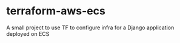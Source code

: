 # terraform-aws-ecs
A small project to use TF to configure infra for a Django application deployed on ECS
